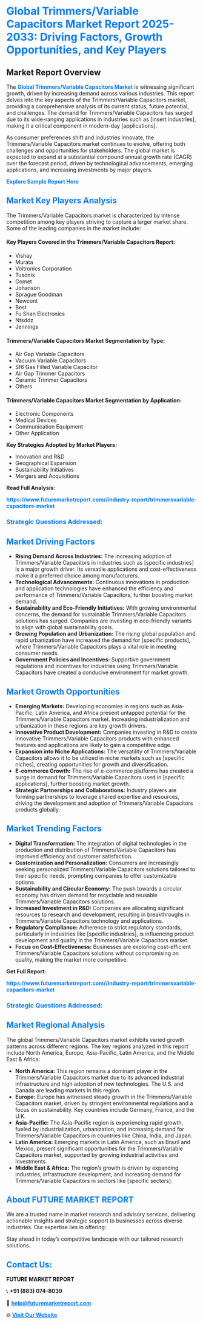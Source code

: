 <h1 style="color: #007BFF;">Global Trimmers/Variable Capacitors Market Report 2025-2033: Driving Factors, Growth Opportunities, and Key Players</h1>

<section id="overview">
<h2>Market Report Overview</h2>
<p>The <a href="https://www.futuremarketreport.com//industry-report/trimmersvariable-capacitors-market" style="color: #007BFF; text-decoration: none;"><strong>Global Trimmers/Variable Capacitors Market</strong></a> is witnessing significant growth, driven by increasing demand across various industries. This report delves into the key aspects of the Trimmers/Variable Capacitors market, providing a comprehensive analysis of its current status, future potential, and challenges. The demand for Trimmers/Variable Capacitors has surged due to its wide-ranging applications in industries such as [insert industries], making it a critical component in modern-day [applications].</p>
<p>As consumer preferences shift and industries innovate, the Trimmers/Variable Capacitors market continues to evolve, offering both challenges and opportunities for stakeholders. The global market is expected to expand at a substantial compound annual growth rate (CAGR) over the forecast period, driven by technological advancements, emerging applications, and increasing investments by major players.</p>
</section>

<section id="overview">
<p><a href="https://www.futuremarketreport.com//request-sample/reportId=85935" style="color: #007BFF; text-decoration: none;"><strong>Explore Sample Report Here</strong></a></p>
</section>

<section id="key-players">
<h2 style="color: #007BFF;">Market Key Players Analysis</h2>
<p>The Trimmers/Variable Capacitors market is characterized by intense competition among key players striving to capture a larger market share. Some of the leading companies in the market include:</p>
<h4>Key Players Covered in the Trimmers/Variable Capacitors Report:</h4>
<ul><li>Vishay</li><li>Murata</li><li>Voltronics Corporation</li><li>Tusonix</li><li>Comet</li><li>Johanson</li><li>Sprague Goodman</li><li>Newcont</li><li>Best</li><li>Fu Shan Electronics</li><li>Ntsddz</li><li>Jennings</li></ul>
<h4>Trimmers/Variable Capacitors Market Segmentation by Type:</h4>
<ul><li>Air Gap Variable Capacitors</li><li>Vacuum Variable Capacitors</li><li>Sf6 Gas Filled Variable Capacitor</li><li>Air Gap Trimmer Capacitors</li><li>Ceramic Trimmer Capacitors</li><li>Others</li></ul>

<h4>Trimmers/Variable Capacitors Market Segmentation by Application:</h4>
<ul><li>Electronic Components</li><li>Medical Devices</li><li>Communication Equipment</li><li>Other Application</li></ul>
<p><strong>Key Strategies Adopted by Market Players:</strong></p>
<ul>
<li>Innovation and R&D</li>
<li>Geographical Expansion</li>
<li>Sustainability Initiatives</li>
<li>Mergers and Acquisitions</li>
</ul>
</section>

<section>
<p><strong>Read Full Analysis: </strong></p><a href="https://www.futuremarketreport.com//industry-report/trimmersvariable-capacitors-market" style="color: #007BFF; text-decoration: none;"><strong>https://www.futuremarketreport.com//industry-report/trimmersvariable-capacitors-market</strong></a>
<h3 style="color: #007BFF;">Strategic Questions Addressed:</h3>
</section>

<section id="driving-factors">
<h2 style="color: #007BFF;">Market Driving Factors</h2>
<ul>
<li><strong>Rising Demand Across Industries:</strong> The increasing adoption of Trimmers/Variable Capacitors in industries such as [specific industries] is a major growth driver. Its versatile applications and cost-effectiveness make it a preferred choice among manufacturers.</li>
<li><strong>Technological Advancements:</strong> Continuous innovations in production and application technologies have enhanced the efficiency and performance of Trimmers/Variable Capacitors, further boosting market demand.</li>
<li><strong>Sustainability and Eco-Friendly Initiatives:</strong> With growing environmental concerns, the demand for sustainable Trimmers/Variable Capacitors solutions has surged. Companies are investing in eco-friendly variants to align with global sustainability goals.</li>
<li><strong>Growing Population and Urbanization:</strong> The rising global population and rapid urbanization have increased the demand for [specific products], where Trimmers/Variable Capacitors plays a vital role in meeting consumer needs.</li>
<li><strong>Government Policies and Incentives:</strong> Supportive government regulations and incentives for industries using Trimmers/Variable Capacitors have created a conducive environment for market growth.</li>
</ul>
</section>

<section id="growth-opportunities">
<h2 style="color: #007BFF;">Market Growth Opportunities</h2>
<ul>
<li><strong>Emerging Markets:</strong> Developing economies in regions such as Asia-Pacific, Latin America, and Africa present untapped potential for the Trimmers/Variable Capacitors market. Increasing industrialization and urbanization in these regions are key growth drivers.</li>
<li><strong>Innovative Product Development:</strong> Companies investing in R&D to create innovative Trimmers/Variable Capacitors products with enhanced features and applications are likely to gain a competitive edge.</li>
<li><strong>Expansion into Niche Applications:</strong> The versatility of Trimmers/Variable Capacitors allows it to be utilized in niche markets such as [specific niches], creating opportunities for growth and diversification.</li>
<li><strong>E-commerce Growth:</strong> The rise of e-commerce platforms has created a surge in demand for Trimmers/Variable Capacitors used in [specific applications], further boosting market growth.</li>
<li><strong>Strategic Partnerships and Collaborations:</strong> Industry players are forming partnerships to leverage shared expertise and resources, driving the development and adoption of Trimmers/Variable Capacitors products globally.</li>
</ul>
</section>

<section id="trending-factors">
<h2 style="color: #007BFF;">Market Trending Factors</h2>
<ul>
<li><strong>Digital Transformation:</strong> The integration of digital technologies in the production and distribution of Trimmers/Variable Capacitors has improved efficiency and customer satisfaction.</li>
<li><strong>Customization and Personalization:</strong> Consumers are increasingly seeking personalized Trimmers/Variable Capacitors solutions tailored to their specific needs, prompting companies to offer customizable options.</li>
<li><strong>Sustainability and Circular Economy:</strong> The push towards a circular economy has driven demand for recyclable and reusable Trimmers/Variable Capacitors solutions.</li>
<li><strong>Increased Investment in R&D:</strong> Companies are allocating significant resources to research and development, resulting in breakthroughs in Trimmers/Variable Capacitors technology and applications.</li>
<li><strong>Regulatory Compliance:</strong> Adherence to strict regulatory standards, particularly in industries like [specific industries], is influencing product development and quality in the Trimmers/Variable Capacitors market.</li>
<li><strong>Focus on Cost-Effectiveness:</strong> Businesses are exploring cost-efficient Trimmers/Variable Capacitors solutions without compromising on quality, making the market more competitive.</li>
</ul>
</section>

<section>
<p><strong>Get Full Report: </strong></p><a href="https://www.futuremarketreport.com//industry-report/trimmersvariable-capacitors-market" style="color: #007BFF; text-decoration: none;"><strong>https://www.futuremarketreport.com//industry-report/trimmersvariable-capacitors-market</strong></a>
<h3 style="color: #007BFF;">Strategic Questions Addressed:</h3>
</section>


<section id="regional-analysis">
<h2 style="color: #007BFF;">Market Regional Analysis</h2>
<p>The global Trimmers/Variable Capacitors market exhibits varied growth patterns across different regions. The key regions analyzed in this report include North America, Europe, Asia-Pacific, Latin America, and the Middle East & Africa:</p>
<ul>
<li><strong>North America:</strong> This region remains a dominant player in the Trimmers/Variable Capacitors market due to its advanced industrial infrastructure and high adoption of new technologies. The U.S. and Canada are leading markets in this region.</li>
<li><strong>Europe:</strong> Europe has witnessed steady growth in the Trimmers/Variable Capacitors market, driven by stringent environmental regulations and a focus on sustainability. Key countries include Germany, France, and the U.K.</li>
<li><strong>Asia-Pacific:</strong> The Asia-Pacific region is experiencing rapid growth, fueled by industrialization, urbanization, and increasing demand for Trimmers/Variable Capacitors in countries like China, India, and Japan.</li>
<li><strong>Latin America:</strong> Emerging markets in Latin America, such as Brazil and Mexico, present significant opportunities for the Trimmers/Variable Capacitors market, supported by growing industrial activities and investments.</li>
<li><strong>Middle East & Africa:</strong> The region’s growth is driven by expanding industries, infrastructure development, and increasing demand for Trimmers/Variable Capacitors in sectors like [specific sectors].</li>
</ul>
</section>

<footer>
<h2 style="color: #007BFF;">About FUTURE MARKET REPORT</h2>
<p>We are a trusted name in market research and advisory services, delivering actionable insights and strategic support to businesses across diverse industries. Our expertise lies in offering:</p>

<p>Stay ahead in today’s competitive landscape with our tailored research solutions.</p>

<h2 style="color: #007BFF;">Contact Us:</h2>
<p><strong>FUTURE MARKET REPORT</strong></p>
<p>📞 <strong>+91 (883) 074-8030</strong></p>
<p>📧 <strong><a href="mailto:help@futuremarketreport.com" style="color: #007BFF;">help@futuremarketreport.com</a></strong></p>
<p>🌐 <strong><a href="https://www.futuremarketreport.com/" style="color: #007BFF;">Visit Our Website</a></strong></p>
</footer>